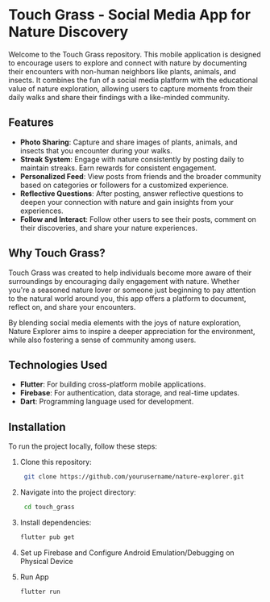# Touch Grass - Social Media App for Nature Discovery

Welcome to the Touch Grass repository. This mobile application is designed to encourage users to explore and connect with nature by documenting their encounters with non-human neighbors like plants, animals, and insects. It combines the fun of a social media platform with the educational value of nature exploration, allowing users to capture moments from their daily walks and share their findings with a like-minded community.

## Features

- **Photo Sharing**: Capture and share images of plants, animals, and insects that you encounter during your walks.
- **Streak System**: Engage with nature consistently by posting daily to maintain streaks. Earn rewards for consistent engagement.
- **Personalized Feed**: View posts from friends and the broader community based on categories or followers for a customized experience.
- **Reflective Questions**: After posting, answer reflective questions to deepen your connection with nature and gain insights from your experiences.
- **Follow and Interact**: Follow other users to see their posts, comment on their discoveries, and share your nature experiences.


## Why Touch Grass?

Touch Grass was created to help individuals become more aware of their surroundings by encouraging daily engagement with nature. Whether you're a seasoned nature lover or someone just beginning to pay attention to the natural world around you, this app offers a platform to document, reflect on, and share your encounters. 

By blending social media elements with the joys of nature exploration, Nature Explorer aims to inspire a deeper appreciation for the environment, while also fostering a sense of community among users.

## Technologies Used

- **Flutter**: For building cross-platform mobile applications.
- **Firebase**: For authentication, data storage, and real-time updates.
- **Dart**: Programming language used for development.
  
## Installation

To run the project locally, follow these steps:

1. Clone this repository:
   ```bash
    git clone https://github.com/yourusername/nature-explorer.git
   ```
   
2. Navigate into the project directory:
   ```bash
    cd touch_grass
   ```
3. Install dependencies:
   ```bash
   flutter pub get
   ```

4. Set up Firebase and Configure Android Emulation/Debugging on Physical Device
5. Run App
   ```bash
   flutter run
   ```
